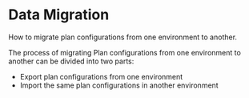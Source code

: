 # Data Migration

How to migrate plan configurations from one environment to another.

The process of migrating Plan configurations from one environment to another can be divided into two parts:

* Export plan configurations from one environment
* Import the same plan configurations in another environment

